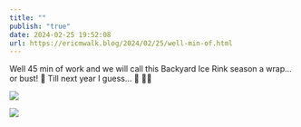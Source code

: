 ```yaml
---
title: ""
publish: "true"
date: 2024-02-25 19:52:08
url: https://ericmwalk.blog/2024/02/25/well-min-of.html
---
```


Well 45 min of work and we will call this Backyard Ice Rink season a wrap… or bust! 🥺
Till next year I guess… 👋 🧊🏒

![](https://ericmwalk.blog/uploads/2024/img-8011.jpeg)

![](https://ericmwalk.blog/uploads/2024/img-8012.jpeg)